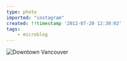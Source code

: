 ```yaml
---
type: photo
imported: "instagram"
created: !!timestamp '2012-07-20 12:30:02'
tags:
    - microblog
---
```

![Downtown Vancouver](/media/images/photos/2012/07/04fa4a30ac044556832874a3a9672fce.jpg)

